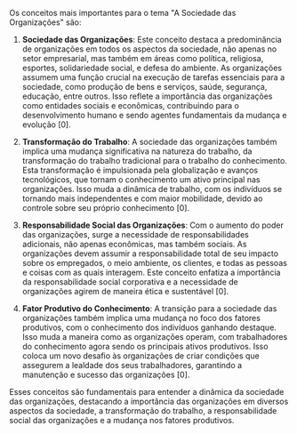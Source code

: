 Os conceitos mais importantes para o tema "A Sociedade das Organizações" são:

1. **Sociedade das Organizações**: Este conceito destaca a predominância de organizações em todos os aspectos da sociedade, não apenas no setor empresarial, mas também em áreas como política, religiosa, esportes, solidariedade social, e defesa do ambiente. As organizações assumem uma função crucial na execução de tarefas essenciais para a sociedade, como produção de bens e serviços, saúde, segurança, educação, entre outros. Isso reflete a importância das organizações como entidades sociais e econômicas, contribuindo para o desenvolvimento humano e sendo agentes fundamentais da mudança e evolução [0].

2. **Transformação do Trabalho**: A sociedade das organizações também implica uma mudança significativa na natureza do trabalho, da transformação do trabalho tradicional para o trabalho do conhecimento. Esta transformação é impulsionada pela globalização e avanços tecnológicos, que tornam o conhecimento um ativo principal nas organizações. Isso muda a dinâmica de trabalho, com os indivíduos se tornando mais independentes e com maior mobilidade, devido ao controle sobre seu próprio conhecimento [0].

3. **Responsabilidade Social das Organizações**: Com o aumento do poder das organizações, surge a necessidade de responsabilidades adicionais, não apenas econômicas, mas também sociais. As organizações devem assumir a responsabilidade total de seu impacto sobre os empregados, o meio ambiente, os clientes, e todas as pessoas e coisas com as quais interagem. Este conceito enfatiza a importância da responsabilidade social corporativa e a necessidade de organizações agirem de maneira ética e sustentável [0].

4. **Fator Produtivo do Conhecimento**: A transição para a sociedade das organizações também implica uma mudança no foco dos fatores produtivos, com o conhecimento dos indivíduos ganhando destaque. Isso muda a maneira como as organizações operam, com trabalhadores do conhecimento agora sendo os principais ativos produtivos. Isso coloca um novo desafio às organizações de criar condições que assegurem a lealdade dos seus trabalhadores, garantindo a manutenção e sucesso das organizações [0].

Esses conceitos são fundamentais para entender a dinâmica da sociedade das organizações, destacando a importância das organizações em diversos aspectos da sociedade, a transformação do trabalho, a responsabilidade social das organizações e a mudança nos fatores produtivos.
